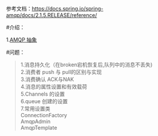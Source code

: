 
参考文档：https://docs.spring.io/spring-amqp/docs/2.1.5.RELEASE/reference/

#介绍：
>
 
  1.[AMQP 抽象](/AMQP抽象)

#问题：</br>
  >1.消息持久化（在broken宕机恢复后,队列中的消息不丢失) </br>
  2.消费者 push 与 pull的区别与实现</br>
  3.消费确认  ACK与NAK</br>
  4.消息的属性设置和有效载荷</br>
  5.Channels 的设置</br>
  6.queue 创建的设置</br>
  7.常用设置类</br>
    ConnectionFactory</br>
    AmqpAdmin</br>
    AmqpTemplate</br>
    

  
    
  
